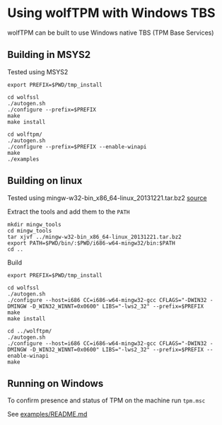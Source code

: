 # Using wolfTPM with Windows TBS

wolfTPM can be built to use Windows native TBS (TPM Base Services)

## Building in MSYS2

Tested using MSYS2

```
export PREFIX=$PWD/tmp_install

cd wolfssl
./autogen.sh
./configure --prefix=$PREFIX
make
make install

cd wolftpm/
./autogen.sh
./configure --prefix=$PREFIX --enable-winapi
make
./examples
```

## Building on linux

Tested using mingw-w32-bin_x86_64-linux_20131221.tar.bz2
[source](https://sourceforge.net/projects/mingw-w64/files/Toolchains%20targetting%20Win32/Automated%20Builds/)

Extract the tools and add them to the `PATH`
```
mkdir mingw_tools
cd mingw_tools
tar xjvf ../mingw-w32-bin_x86_64-linux_20131221.tar.bz2
export PATH=$PWD/bin/:$PWD/i686-w64-mingw32/bin:$PATH
cd ..
```

Build
```
export PREFIX=$PWD/tmp_install

cd wolfssl
./autogen.sh
./configure --host=i686 CC=i686-w64-mingw32-gcc CFLAGS="-DWIN32 -DMINGW -D_WIN32_WINNT=0x0600" LIBS="-lws2_32" --prefix=$PREFIX
make
make install

cd ../wolftpm/
./autogen.sh
./configure --host=i686 CC=i686-w64-mingw32-gcc CFLAGS="-DWIN32 -DMINGW -D_WIN32_WINNT=0x0600" LIBS="-lws2_32" --prefix=$PREFIX --enable-winapi
make
```

## Running on Windows

To confirm presence and status of TPM on the machine run `tpm.msc`

See [examples/README.md](examples/README.md)


